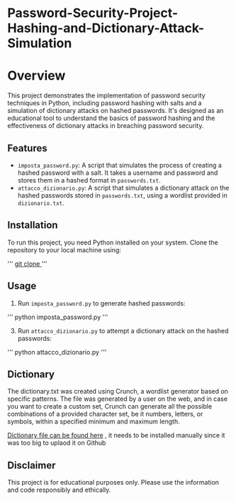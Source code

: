 # Password-Security-Project-Hashing-and-Dictionary-Attack-Simulation
# Overview
This project demonstrates the implementation of password security techniques in Python, including password hashing with salts and a simulation of dictionary attacks on hashed passwords. It's designed as an educational tool to understand the basics of password hashing and the effectiveness of dictionary attacks in breaching password security.

## Features
- `imposta_password.py`: A script that simulates the process of creating a hashed password with a salt. It takes a username and password and stores them in a hashed format in `passwords.txt`.
- `attacco_dizionario.py`: A script that simulates a dictionary attack on the hashed passwords stored in `passwords.txt`, using a wordlist provided in `dizionario.txt`.

## Installation
To run this project, you need Python installed on your system. Clone the repository to your local machine using:

'''
[git clone ](https://github.com/emanueleiacca/Password-Security-Project-Hashing-and-Dictionary-Attack-Simulation.git)
'''

## Usage
1. Run `imposta_password.py` to generate hashed passwords:
   
'''
python imposta_password.py
'''

3. Run `attacco_dizionario.py` to attempt a dictionary attack on the hashed passwords:
   
'''
python attacco_dizionario.py
'''

## Dictionary
The dictionary.txt was created using Crunch, a wordlist generator based on specific patterns. The file was generated by a user on the web, and in case you want to create a custom set, Crunch can generate all the possible combinations of a provided character set, be it numbers, letters, or symbols, within a specified minimum and maximum length.

[Dictionary file can be found here](https://cyber-drops.com/2020/07/17/attacco-a-dizionario/) , it needs to be installed manually since it was too big to uplaod it on Github

## Disclaimer
This project is for educational purposes only. Please use the information and code responsibly and ethically.
